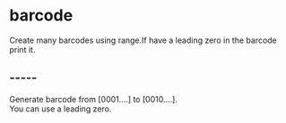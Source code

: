 # barcode
Create many barcodes using range.If have a leading zero in the barcode print it.
## -----

Generate barcode from [0001....] to [0010....].<br/>
You can use a leading zero.
